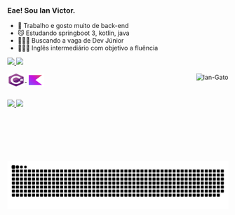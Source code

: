 ### Eae! Sou Ian Victor.

- 👾 Trabalho e gosto muito de back-end
- 😼 Estudando springboot 3, kotlin, java
- 🤷🏼‍♂️ Buscando a vaga de Dev Júnior
- 🤦🏽‍♂️ Inglês intermediário com objetivo a fluência

          
<div>
  <a href= "https://https://github.com/IanVictorAndrade)https://github.com/IanVictorAndrade">
  <img height="180em" src="https://github-readme-stats.vercel.app/api?username=IanVictorAndrade&show_icons=true&theme=dracula&include_all_commits=true&count_private=true"/>
  <img height="180em" src="https://github-readme-stats.vercel.app/api/top-langs/?username=IanVictorAndrade&layout=compact&langs_count=16&theme=dracula"/>
</div>

<div style="display: inline_block"><br>
  <img align="center" alt="Ian-C#" height="30" width="40" src="https://raw.githubusercontent.com/devicons/devicon/master/icons/csharp/csharp-original.svg">
  <img align="center" alt="Ian-C#" height="30" width="40" src="https://raw.githubusercontent.com/devicons/devicon/master/icons/kotlin/kotlin-original.svg">
  <img align="right" alt="Ian-Gato" height="200" src="https://media.tenor.com/DimzPZMypFcAAAAM/laptop.gif">
</div>


##

<div>
  <a href="https://www.linkedin.com/in/ian-victor-barbosa-de-andrade-86b86b243/"><img src="https://img.shields.io/badge/LinkedIn-0077B5?style=for-the-badge&logo=linkedin&logoColor=white" target="blank"</a>
  <a href="https://gitlab.com/ianvict"><img src="https://img.shields.io/badge/GitLab-330F63?style=for-the-badge&logo=gitlab&logoColor=white" target="blank"</a>
</div>



![Snake animation](https://github.com/IanVictorAndrade/IanVictorAndrade/blob/output/github-contribution-grid-snake.svg)

